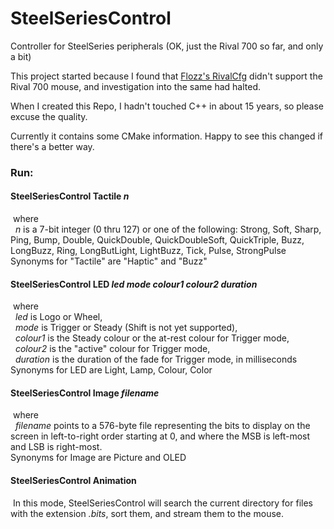 # SteelSeriesControl
Controller for SteelSeries peripherals (OK, just the Rival 700 so far, and only a bit)

This project started because I found that [Flozz's RivalCfg](https://github.com/flozz/rivalcfg) didn't support the Rival 700 mouse, and investigation into the same had halted.

When I created this Repo, I hadn't touched C++ in about 15 years, so please excuse the quality.

Currently it contains some CMake information. Happy to see this changed if there's a better way.

### Run:

#### SteelSeriesControl Tactile _n_
&nbsp;where<br>
&nbsp;&nbsp;_n_ is a 7-bit integer (0 thru 127) or one of the following: Strong, Soft, Sharp, Ping, Bump, Double, QuickDouble, QuickDoubleSoft, QuickTriple, Buzz, LongBuzz, Ring, LongButLight, LightBuzz, Tick, Pulse, StrongPulse<br>
Synonyms for "Tactile" are "Haptic" and "Buzz"

#### SteelSeriesControl LED _led_ _mode_ _colour1_ _colour2_ _duration_
&nbsp;where<br>
&nbsp;&nbsp;_led_ is Logo or Wheel,<br>
&nbsp;&nbsp;_mode_ is Trigger or Steady (Shift is not yet supported),<br>
&nbsp;&nbsp;_colour1_ is the Steady colour or the at-rest colour for Trigger mode,<br>
&nbsp;&nbsp;_colour2_ is the "active" colour for Trigger mode,<br>
&nbsp;&nbsp;_duration_ is the duration of the fade for Trigger mode, in milliseconds<br>
Synonyms for LED are Light, Lamp, Colour, Color

#### SteelSeriesControl Image _filename_
&nbsp;where<br>
&nbsp;&nbsp;_filename_ points to a 576-byte file representing the bits to display on the screen in left-to-right order starting at 0, and where the MSB is left-most and LSB is right-most.<br>
Synonyms for Image are Picture and OLED

#### SteelSeriesControl Animation
&nbsp;In this mode, SteelSeriesControl will search the current directory for files with the extension *.bits*, sort them, and stream them to the mouse.
